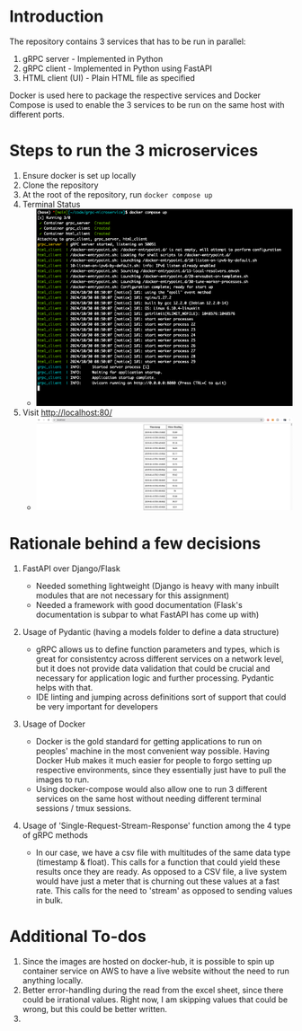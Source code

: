 # Introduction
The repository contains 3 services that has to be run in parallel:

1. gRPC server      - Implemented in Python 
2. gRPC client      - Implemented in Python using FastAPI
3. HTML client (UI) - Plain HTML file as specified

Docker is used here to package the respective services and Docker Compose is
used to enable the 3 services to be run on the same host with different ports.

# Steps to run the 3 microservices

1. Ensure docker is set up locally
2. Clone the repository
3. At the root of the repository, run `docker compose up`
4. Terminal Status
    - ![](./assets/docker_compose.png)
5. Visit [http://localhost:80/](http://localhost:80/)
    - ![](./assets/html.png)

# Rationale behind a few decisions 
1. FastAPI over Django/Flask
    - Needed something lightweight (Django is heavy with many inbuilt modules that are not necessary for this assignment)
    - Needed a framework with good documentation (Flask's documentation is subpar to what FastAPI has come up with)

2. Usage of Pydantic (having a models folder to define a data structure)
    - gRPC allows us to define function parameters and types, which is great for
    consistentcy across different services on a network level, but it does not
    provide data validation that could be crucial and necessary for application
    logic and further processing. Pydantic helps with that.
    - IDE linting and jumping across definitions sort of support that could be
    very important for developers 

3. Usage of Docker
    - Docker is the gold standard for getting applications to run on peoples'
    machine in the most convenient way possible. Having Docker Hub makes it much
    easier for people to forgo setting up respective environments, since they
    essentially just have to pull the images to run.
    - Using docker-compose would also allow one to run 3 different services on
    the same host without needing different terminal sessions / tmux sessions.
    
4. Usage of 'Single-Request-Stream-Response' function among the 4 type of gRPC methods
    - In our case, we have a csv file with multitudes of the same data type
    (timestamp & float). This calls for a function that could yield these
    results once they are ready. As opposed to a CSV file, a live system would
    have just a meter that is churning out these values at a fast rate. This
    calls for the need to 'stream' as opposed to sending values in bulk.

# Additional To-dos
1. Since the images are hosted on docker-hub, it is possible to spin up container service on AWS to have a live website without the need to run anything locally.
2. Better error-handling during the read from the excel sheet, since there could be irrational values. Right now, I am skipping values that could be wrong, but this could be better written.
3. 